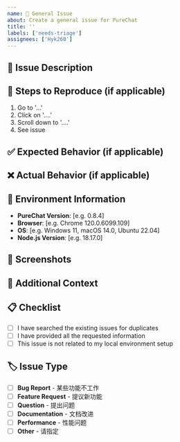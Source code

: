 ```yaml
---
name: 📝 General Issue
about: Create a general issue for PureChat
title: ''
labels: ['needs-triage']
assignees: ['Hyk260']
---
```


## 📝 Issue Description
<!-- 请清晰简洁地描述问题 -->

## 🔄 Steps to Reproduce (if applicable)
<!-- 重现步骤（如果适用） -->
1. Go to '...'
2. Click on '....'
3. Scroll down to '....'
4. See issue

## ✅ Expected Behavior (if applicable)
<!-- 请清晰简洁地描述您期望发生的行为（如果适用） -->

## ❌ Actual Behavior (if applicable)
<!-- 请清晰简洁地描述实际发生的行为（如果适用） -->

## 📱 Environment Information
<!-- 环境信息 -->
- **PureChat Version**: [e.g. 0.8.4]
- **Browser**: [e.g. Chrome 120.0.6099.109]
- **OS**: [e.g. Windows 11, macOS 14.0, Ubuntu 22.04]
- **Node.js Version**: [e.g. 18.17.0]

## 📸 Screenshots
<!-- 如果适用，添加截图来帮助解释您的问题 -->

## 🔧 Additional Context
<!-- 添加关于问题的其他上下文信息 -->

## 📋 Checklist
<!-- 检查清单 -->
- [ ] I have searched the existing issues for duplicates
- [ ] I have provided all the requested information
- [ ] This issue is not related to my local environment setup

## 🏷️ Issue Type
<!-- 请选择最合适的类型 -->
- [ ] **Bug Report** - 某些功能不工作
- [ ] **Feature Request** - 提议新功能
- [ ] **Question** - 提出问题
- [ ] **Documentation** - 文档改进
- [ ] **Performance** - 性能问题
- [ ] **Other** - 请指定 
